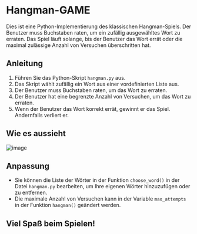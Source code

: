 # Hangman-GAME

Dies ist eine Python-Implementierung des klassischen Hangman-Spiels. Der Benutzer muss Buchstaben raten, um ein zufällig ausgewähltes Wort zu erraten. Das Spiel läuft solange, bis der Benutzer das Wort errät oder die maximal zulässige Anzahl von Versuchen überschritten hat.

## Anleitung

1. Führen Sie das Python-Skript `hangman.py` aus.
2. Das Skript wählt zufällig ein Wort aus einer vordefinierten Liste aus.
3. Der Benutzer muss Buchstaben raten, um das Wort zu erraten.
4. Der Benutzer hat eine begrenzte Anzahl von Versuchen, um das Wort zu erraten.
5. Wenn der Benutzer das Wort korrekt errät, gewinnt er das Spiel. Andernfalls verliert er.


## Wie es aussieht
![image](https://github.com/Atakan-24/Hangman-GAME/assets/93819298/99c0b4fa-5881-456a-9655-dd2763ba38aa)


## Anpassung

- Sie können die Liste der Wörter in der Funktion `choose_word()` in der Datei `hangman.py` bearbeiten, um Ihre eigenen Wörter hinzuzufügen oder zu entfernen.
- Die maximale Anzahl von Versuchen kann in der Variable `max_attempts` in der Funktion `hangman()` geändert werden.

## Viel Spaß beim Spielen!



